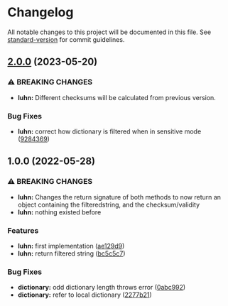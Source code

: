 # Changelog

All notable changes to this project will be documented in this file. See [standard-version](https://github.com/conventional-changelog/standard-version) for commit guidelines.

## [2.0.0](https://github.com/Evanion/luhn/compare/v1.0.0...v2.0.0) (2023-05-20)


### ⚠ BREAKING CHANGES

* **luhn:** Different checksums will be calculated from previous version.

### Bug Fixes

* **luhn:** correct how dictionary is filtered when in sensitive mode ([9284369](https://github.com/Evanion/luhn/commit/9284369b44c3b87bb55e942a5e13dcdc4f1258ca))

## 1.0.0 (2022-05-28)


### ⚠ BREAKING CHANGES

* **luhn:** Changes the return signature of both methods to now return an object containing the
filteredstring, and the checksum/validity
* **luhn:** nothing existed before

### Features

* **luhn:** first implementation ([ae129d9](https://github.com/Evanion/luhn/commit/ae129d9e8ddd39714861d0ee7a0107f97c856f35))
* **luhn:** return filtered string ([bc5c5c7](https://github.com/Evanion/luhn/commit/bc5c5c7d1a2db751ed5394881f49bc8523326ae0))


### Bug Fixes

* **dictionary:** odd dictionary length throws error ([0abc992](https://github.com/Evanion/luhn/commit/0abc992ec7adea014d886730a658747f0a70e388))
* **dictionary:** refer to local dictionary ([2277b21](https://github.com/Evanion/luhn/commit/2277b215ef6a1f0d9391a233911350306a571cd7))
